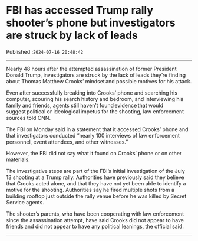 # FBI has accessed Trump rally shooter’s phone but investigators are struck by lack of leads

Published :`2024-07-16 20:48:42`

---

Nearly 48 hours after the attempted assassination of former President Donald Trump, investigators are struck by the lack of leads they’re finding about Thomas Matthew Crooks’ mindset and possible motives for his attack.

Even after successfully breaking into Crooks’ phone and searching his computer, scouring his search history and bedroom, and interviewing his family and friends, agents still haven’t found evidence that would suggest political or ideological impetus for the shooting, law enforcement sources told CNN.

The FBI on Monday said in a statement that it accessed Crooks’ phone and that investigators conducted “nearly 100 interviews of law enforcement personnel, event attendees, and other witnesses.”

However, the FBI did not say what it found on Crooks’ phone or on other materials.

The investigative steps are part of the FBI’s initial investigation of the July 13 shooting at a Trump rally. Authorities have previously said they believe that Crooks acted alone, and that they have not yet been able to identify a motive for the shooting. Authorities say he fired multiple shots from a building rooftop just outside the rally venue before he was killed by Secret Service agents.

The shooter’s parents, who have been cooperating with law enforcement since the assassination attempt, have said Crooks did not appear to have friends and did not appear to have any political leanings, the official said.

---

